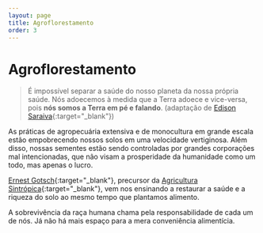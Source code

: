 ```yaml
---
layout: page
title: Agroflorestamento
order: 3
---
```

# Agroflorestamento
> É impossível separar a saúde do nosso planeta da nossa própria saúde. Nós adoecemos à medida que a Terra adoece e vice-versa, pois **nós somos a Terra em pé e falando**. (adaptação de [Edison Saraiva](https://www.youtube.com/watch?v=7T3ktpaMh0k
){:target="_blank"})

As práticas de agropecuária extensiva e de monocultura em grande escala estão empobrecendo nossos solos em uma velocidade vertiginosa. Além disso, nossas sementes estão sendo controladas por grandes corporações mal intencionadas, que não visam a prosperidade da humanidade como um todo, mas apenas o lucro.

[Ernest Gotsch](http://agendagotsch.com/){:target="_blank"}, precursor da [Agricultura Sintrópica](http://agendagotsch.com/pt/syntropy){:target="_blank"}, vem nos ensinando a restaurar a saúde e a riqueza do solo ao mesmo tempo que plantamos alimento.

A sobrevivência da raça humana chama pela responsabilidade de cada um de nós. Já não há mais espaço para a mera conveniência alimentícia.
